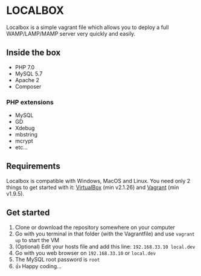 LOCALBOX
==========
Localbox is a simple vagrant file which allows you to deploy a full WAMP/LAMP/MAMP server very quickly and easily.

## Inside the box
* PHP 7.0
* MySQL 5.7
* Apache 2
* Composer

### PHP extensions
* MySQL
* GD
* Xdebug
* mbstring
* mcrypt
* etc...

## Requirements
Localbox is compatible with Windows, MacOS and Linux. You need only 2 things to get started with it: [VirtualBox](https://www.virtualbox.org/) (min v2.1.26) and [Vagrant](https://www.vagrantup.com/) (min v1.9.5).

## Get started
1. Clone or download the repository somewhere on your computer
2. Go with you terminal in that folder (with the Vagrantfile) and use `vagrant up` to start the VM
3. (Optional) Edit your hosts file and add this line: `192.168.33.10 local.dev`
4. Go with you web browser on `192.168.33.10` or `local.dev`
5. The MySQL root password is `root`
6. :thumbsup: Happy coding...